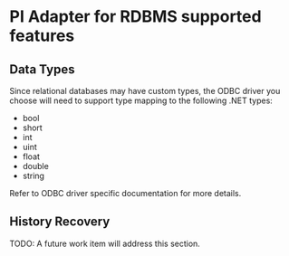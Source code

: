 # PI Adapter for RDBMS supported features

## Data Types

Since relational databases may have custom types, the ODBC driver you choose will need to support type mapping to the following .NET types:

- bool
- short
- int 
- uint
- float
- double
- string

Refer to ODBC driver specific documentation for more details.

## History Recovery

TODO: A future work item will address this section.
